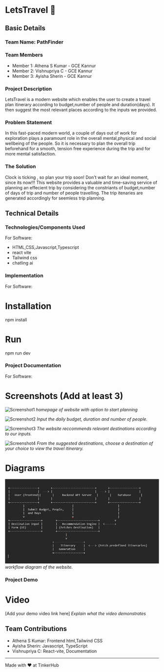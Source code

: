 # LetsTravel 🎯


## Basic Details
### Team Name: PathFinder


### Team Members
- Member 1: Athena S Kumar - GCE Kannur
- Member 2: Vishnupriya C - GCE Kannur
-  Member 3: Ayisha Sherin - GCE Kannur



### Project Description
LetsTravel is a modern website which enables the user to create a travel plan itinerary according to budget,number of people and duration(days). It then suggest the most relevant places according to the inputs we provided.

### Problem Statement
In this fast-paced modern world, a couple of days out of work for exploration plays a paramount role in the overall mental,physical and social wellbeing of the people. So it is necessary to plan the overall trip beforehand for a smooth, tension free experience during the trip and for more mental satisfaction.
### The Solution
Clock is ticking , so plan your trip soon! Don't wait for an ideal moment, since its now!!! This website provides a valuable and time-saving service of planning an effecient trip by considering the constriants of budget,number of days of trip and number of people travelling. The trip itenaries are generated accordingly for seemless trip planning.

## Technical Details
### Technologies/Components Used
For Software:
- HTML,CSS,Javascript,Typescript
- react vite
- Tailwind css
- chatling ai



### Implementation
For Software:

# Installation
npm install

# Run
npm run dev

### Project Documentation
For Software:

# Screenshots (Add at least 3)
![Screenshot1](https://github.com/Hunter51-design/TourGuide/blob/aa42697bc083ba736bd7728f6372b1e33a685e33/p1.jpg)
*homepage of website with option to start planning*

![Screenshot2](https://github.com/Hunter51-design/TourGuide/blob/aa42697bc083ba736bd7728f6372b1e33a685e33/p2.jpg)
*Input the daily budget, duration and number of people.*

![Screenshot3](https://github.com/Hunter51-design/TourGuide/blob/aa42697bc083ba736bd7728f6372b1e33a685e33/p3.jpg)
*The website reccommends relevant destinations according to our inputs.*

![Screenshot4](https://github.com/Hunter51-design/TourGuide/blob/aa42697bc083ba736bd7728f6372b1e33a685e33/p4.jpg)
*From the suggested destinations, choose a destination of your choice to view the travel itinerary.*

# Diagrams
![Workflow](https://github.com/Hunter51-design/LetsTravel/blob/c2f7b177faedbeb703a4870bec632509fa11d18b/IMG-20250126-WA0039.jpg)
*workflow diagram of the website.*



### Project Demo
# Video
[Add your demo video link here]
*Explain what the video demonstrates*



## Team Contributions
- Athena S Kumar: Frontend html,Tailwind CSS
- Ayisha Sherin: Javascript, TypeScript 
- Vishnupriya C: React-vite, Documentation

---
Made with ❤️ at TinkerHub
